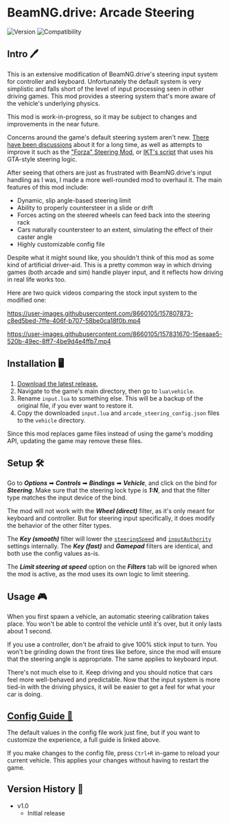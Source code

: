 # BeamNG.drive: Arcade Steering
![Version](https://img.shields.io/badge/Version-1.0-blue.svg) ![Compatibility](https://img.shields.io/badge/Game_compatibility-v24.1.2-green.svg)


## Intro 🖊️


This is an extensive modification of BeamNG.drive's steering input system for controller and keyboard. Unfortunately the default system is very simplistic and falls short of the level of input processing seen in other driving games. This mod provides a steering system that's more aware of the vehicle's underlying physics.

This mod is work-in-progress, so it may be subject to changes and improvements in the near future.

Concerns around the game's default steering system aren't new. [There have been discussions](https://www.beamng.com/threads/steering-assist-for-over-under-steerers.59477/) about it for a long time, as well as attempts to improve it such as the ["Forza" Steering Mod](https://www.beamng.com/threads/forza-steering-for-keyboard-and-gamepad.77578/), or [IKT's script](https://gist.github.com/E66666666/207027cc29f1869a43f6ccef054e3845) that uses his GTA-style steering logic.

After seeing that others are just as frustrated with BeamNG.drive's input handling as I was, I made a more well-rounded mod to overhaul it. The main features of this mod include:

 - Dynamic, slip angle-based steering limit
 - Ability to properly countersteer in a slide or drift
 - Forces acting on the steered wheels can feed back into the steering rack
 - Cars naturally countersteer to an extent, simulating the effect of their caster angle
 - Highly customizable config file

Despite what it might sound like, you shouldn't think of this mod as some kind of artificial driver-aid. This is a pretty common way in which driving games (both arcade and sim) handle player input, and it reflects how driving in real life works too.

Here are two quick videos comparing the stock input system to the modified one:

https://user-images.githubusercontent.com/8660105/157807873-c8ed5bed-7ffe-406f-b707-58be0ca18f0b.mp4

https://user-images.githubusercontent.com/8660105/157831670-15eeaae5-520b-49ec-8ff7-4be9d4e4ffb7.mp4


## Installation 🖥️

 1. [Download the latest release.](https://github.com/adam10603/BeamNG-Arcade-Steering/releases)
 2. Navigate to the game's main directory, then go to `lua\vehicle`.
 3. Rename `input.lua` to something else. This will be a backup of the original file, if you ever want to restore it.
 4. Copy the downloaded `input.lua` and `arcade_steering_config.json` files to the `vehicle` directory.

Since this mod replaces game files instead of using the game's modding API, updating the game may remove these files.


## Setup 🛠


Go to ***Options*** ➡ ***Controls*** ➡ ***Bindings*** ➡ ***Vehicle***, and click on the bind for ***Steering***. Make sure that the steering lock type is ***1:N***, and that the filter type matches the input device of the bind.

The mod will not work with the ***Wheel (direct)*** filter, as it's only meant for keyboard and controller. But for steering input specifically, it does modify the behavior of the other filter types.

The ***Key (smooth)*** filter will lower the [`steeringSpeed`](ConfigGuide.md#steeringspeed) and [`inputAuthority`](ConfigGuide.md#counterforceinputauthority) settings internally. The ***Key (fast)*** and ***Gamepad*** filters are identical, and both use the config values as-is.

The ***Limit steering at speed*** option on the ***Filters*** tab will be ignored when the mod is active, as the mod uses its own logic to limit steering.


## Usage 🎮


When you first spawn a vehicle, an automatic steering calibration takes place. You won't be able to control the vehicle until it's over, but it only lasts about 1 second.

If you use a controller, don't be afraid to give 100% stick input to turn. You won't be grinding down the front tires like before, since the mod will ensure that the steering angle is appropriate. The same applies to keyboard input.

There's not much else to it. Keep driving and you should notice that cars feel more well-behaved and predictable. Now that the input system is more tied-in with the driving physics, it will be easier to get a feel for what your car is doing.


## [Config Guide 📝](ConfigGuide.md)


The default values in the config file work just fine, but if you want to customize the experience, a full guide is linked above.

If you make changes to the config file, press `Ctrl+R` in-game to reload your current vehicle. This applies your changes without having to restart the game.


## Version History 📃


* v1.0
  * Initial release
